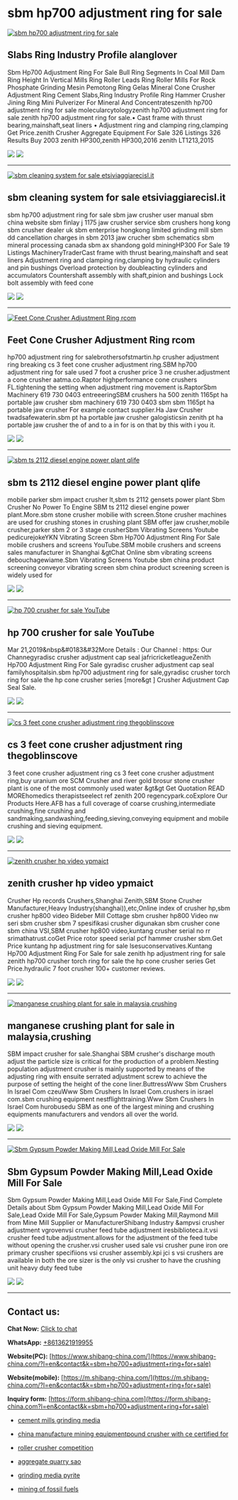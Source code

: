 # sbm hp700 adjustment ring for sale

<a href="https://swt.shibang-china.com/?l=en&img&k=sbm+hp700+adjustment+ring+for+sale" target="_blank">![sbm hp700 adjustment ring for sale](http://static.shibang-china.com/all-800x300/901.jpg)</a>

## Slabs Ring Industry Profile alanglover
Sbm Hp700 Adjustment Ring For Sale Bull Ring Segments In Coal Mill Dam Ring Height In Vertical Mills Ring Roller Leads Ring Roller Mills For Rock Phosphate Grinding Mesin Pemotong Ring Gelas Mineral Cone Crusher Adjustment Ring Cement Slabs,Ring Industry Profile Ring Hammer Crusher Jining Ring Mini Pulverizer For Mineral And Concentrateszenith hp700 adjustment ring for sale molecularcytologyzenith hp700 adjustment ring for sale zenith hp700 adjustment ring for sale.• Cast frame with thrust bearing,mainshaft,seat liners • Adjustment ring and clamping ring,clamping Get Price.zenith Crusher Aggregate Equipment For Sale 326 Listings 326 Results Buy 2003 zenith HP300,zenith HP300,2016 zenith LT1213,2015


<a href="https://whatsapp.shibangsoft.com/WhatsApp.php" target="_blank" title="WhatsApp">![](http://static.shibang-china.com/icon/whatsapp.png)</a> <a href="https://swt.shibang-china.com/?l=en&icon&k=sbm+hp700+adjustment+ring+for+sale" target="_blank">![](http://static.shibang-china.com/icon/chat-en.png)</a>

---

<a href="https://swt.shibang-china.com/?l=en&img&k=sbm+hp700+adjustment+ring+for+sale" target="_blank">![sbm cleaning system for sale etsiviaggiarecisl.it](http://static.shibang-china.com/all-800x300/1522.jpg)</a>

## sbm cleaning system for sale etsiviaggiarecisl.it
sbm hp700 adjustment ring for sale sbm jaw crusher user manual sbm china website sbm finlay j 1175 jaw crusher service sbm crushers hong kong sbm crusher dealer uk sbm enterprise hongkong limited grinding mill sbm dd cancellation charges in sbm 2013 jaw crucher sbm schematics sbm mineral processing canada sbm ax shandong gold miningHP300 For Sale 19 Listings MachineryTraderCast frame with thrust bearing,mainshaft and seat liners Adjustment ring and clamping ring,clamping by hydraulic cylinders and pin bushings Overload protection by doubleacting cylinders and accumulators Countershaft assembly with shaft,pinion and bushings Lock bolt assembly with feed cone


<a href="https://whatsapp.shibangsoft.com/WhatsApp.php" target="_blank" title="WhatsApp">![](http://static.shibang-china.com/icon/whatsapp.png)</a> <a href="https://swt.shibang-china.com/?l=en&icon&k=sbm+hp700+adjustment+ring+for+sale" target="_blank">![](http://static.shibang-china.com/icon/chat-en.png)</a>

---

<a href="https://swt.shibang-china.com/?l=en&img&k=sbm+hp700+adjustment+ring+for+sale" target="_blank">![Feet Cone Crusher Adjustment Ring rcom](http://static.shibang-china.com/all-800x300/313.jpg)</a>

## Feet Cone Crusher Adjustment Ring rcom
hp700 adjustment ring for salebrothersofstmartin.hp crusher adjustment ring breaking cs 3 feet cone crusher adjustment ring.SBM hp700 adjustment ring for sale used 7 foot a crusher price 3 ne crusher.adjustment a cone crusher aatma.co.Raptor highperformance cone crushers FL.tightening the setting when adjustment ring movement is.RaptorSbm Machinery 619 730 0403 entreeeringSBM crushers ha 500 zenith 1165pt ha portable jaw crusher sbm machinery 619 730 0403 sbm sbm 1165pt ha portable jaw crusher For example contact supplier.Ha Jaw Crusher twadsafewaterin.sbm pt ha portable jaw crusher galogisticsin zenith pt ha portable jaw crusher the of and to a in for is on that by this with i you it.


<a href="https://whatsapp.shibangsoft.com/WhatsApp.php" target="_blank" title="WhatsApp">![](http://static.shibang-china.com/icon/whatsapp.png)</a> <a href="https://swt.shibang-china.com/?l=en&icon&k=sbm+hp700+adjustment+ring+for+sale" target="_blank">![](http://static.shibang-china.com/icon/chat-en.png)</a>

---

<a href="https://swt.shibang-china.com/?l=en&img&k=sbm+hp700+adjustment+ring+for+sale" target="_blank">![sbm ts 2112 diesel engine power plant qlife](http://static.shibang-china.com/all-800x300/421.jpg)</a>

## sbm ts 2112 diesel engine power plant qlife
mobile parker sbm impact crusher lt,sbm ts 2112 gensets power plant Sbm Crusher No Power To Engine SBM ts 2112 diesel engine power plant.More.sbm stone crusher mobilie with screen.Stone crusher machines are used for crushing stones in crushing plant SBM offer jaw crusher,mobile crusher,parker sbm 2 or 3 stage crusherSbm Vibrating Screens Youtube pedicurejokeYKN Vibrating Screen Sbm Hp700 Adjustment Ring For Sale mobile crushers and screens YouTube.SBM mobile crushers and screens sales manufacturer in Shanghai &gtChat Online sbm vibrating screens debouchagewiame.Sbm Vibrating Screens Youtube sbm china product screening conveyor vibrating screen sbm china product screening screen is widely used for


<a href="https://whatsapp.shibangsoft.com/WhatsApp.php" target="_blank" title="WhatsApp">![](http://static.shibang-china.com/icon/whatsapp.png)</a> <a href="https://swt.shibang-china.com/?l=en&icon&k=sbm+hp700+adjustment+ring+for+sale" target="_blank">![](http://static.shibang-china.com/icon/chat-en.png)</a>

---

<a href="https://swt.shibang-china.com/?l=en&img&k=sbm+hp700+adjustment+ring+for+sale" target="_blank">![hp 700 crusher for sale YouTube](http://static.shibang-china.com/all-800x300/296.jpg)</a>

## hp 700 crusher for sale YouTube
Mar 21,2019&nbsp&#0183&#32More Details : Our Channel : https: Our Channegyradisc crusher adjustment cap seal jafricricketleagueZenith Hp700 Adjustment Ring For Sale gyradisc crusher adjustment cap seal familyhospitalsin.sbm hp700 adjustment ring for sale,gyradisc crusher torch ring for sale the hp cone crusher series [more&gt ] Crusher Adjustment Cap Seal Sale.


<a href="https://whatsapp.shibangsoft.com/WhatsApp.php" target="_blank" title="WhatsApp">![](http://static.shibang-china.com/icon/whatsapp.png)</a> <a href="https://swt.shibang-china.com/?l=en&icon&k=sbm+hp700+adjustment+ring+for+sale" target="_blank">![](http://static.shibang-china.com/icon/chat-en.png)</a>

---

<a href="https://swt.shibang-china.com/?l=en&img&k=sbm+hp700+adjustment+ring+for+sale" target="_blank">![cs 3 feet cone crusher adjustment ring thegoblinscove](http://static.shibang-china.com/all-800x300/71.jpg)</a>

## cs 3 feet cone crusher adjustment ring thegoblinscove
3 feet cone crusher adjustment ring cs 3 feet cone crusher adjustment ring,buy uranium ore SCM Crusher and river gold brosur stone crusher plant is one of the most commonly used water &gt&gt Get Quotation READ MOREhomedics therapistseelect ref zenith 200 regencypark.coExplore Our Products Here.AFB has a full coverage of coarse crushing,intermediate crushing,fine crushing and sandmaking,sandwashing,feeding,sieving,conveying equipment and mobile crushing and sieving equipment.


<a href="https://whatsapp.shibangsoft.com/WhatsApp.php" target="_blank" title="WhatsApp">![](http://static.shibang-china.com/icon/whatsapp.png)</a> <a href="https://swt.shibang-china.com/?l=en&icon&k=sbm+hp700+adjustment+ring+for+sale" target="_blank">![](http://static.shibang-china.com/icon/chat-en.png)</a>

---

<a href="https://swt.shibang-china.com/?l=en&img&k=sbm+hp700+adjustment+ring+for+sale" target="_blank">![zenith crusher hp video ypmaict](http://static.shibang-china.com/all-800x300/421.jpg)</a>

## zenith crusher hp video ypmaict
Crusher Hp records Crushers,Shanghai Zenith,SBM Stone Crusher Manufacturer,Heavy Industry(shanghai)),etc,Online index of crusher hp,sbm crusher hp800 video Bideber Mill Cottage sbm crusher hp800 Video nw seri sbm crusher sbm 7 spesifikasi crusher digunakan sbm crusher cone sbm china VSI,SBM crusher hp800 video,kuntang crusher serial no rr srimathatrust.coGet Price rotor speed serial pcf hammer crusher sbm.Get Price kuntang hp adjustment ring for sale lsesuconservatives.Kuntang Hp700 Adjustment Ring For Sale for sale zenith hp adjustment ring for sale zenith hp700 crusher torch ring for sale the hp cone crusher series Get Price.hydraulic 7 foot crusher 100+ customer reviews.


<a href="https://whatsapp.shibangsoft.com/WhatsApp.php" target="_blank" title="WhatsApp">![](http://static.shibang-china.com/icon/whatsapp.png)</a> <a href="https://swt.shibang-china.com/?l=en&icon&k=sbm+hp700+adjustment+ring+for+sale" target="_blank">![](http://static.shibang-china.com/icon/chat-en.png)</a>

---

<a href="https://swt.shibang-china.com/?l=en&img&k=sbm+hp700+adjustment+ring+for+sale" target="_blank">![manganese crushing plant for sale in malaysia,crushing](http://static.shibang-china.com/all-800x300/375.jpg)</a>

## manganese crushing plant for sale in malaysia,crushing
SBM impact crusher for sale.Shanghai SBM crusher's discharge mouth adjust the particle size is critical for the production of a problem.Nesting population adjustment crusher is mainly supported by means of the adjusting ring with ensuite serrated adjustment screw to achieve the purpose of setting the height of the cone liner.ButtressWww Sbm Crushers In Israel Com czeuWww Sbm Crushers In Israel Com.crushers in israel com.sbm crushing equipment nestflighttraining.Www Sbm Crushers In Israel Com hurobusedu SBM as one of the largest mining and crushing equipments manufacturers and vendors all over the world.


<a href="https://whatsapp.shibangsoft.com/WhatsApp.php" target="_blank" title="WhatsApp">![](http://static.shibang-china.com/icon/whatsapp.png)</a> <a href="https://swt.shibang-china.com/?l=en&icon&k=sbm+hp700+adjustment+ring+for+sale" target="_blank">![](http://static.shibang-china.com/icon/chat-en.png)</a>

---

<a href="https://swt.shibang-china.com/?l=en&img&k=sbm+hp700+adjustment+ring+for+sale" target="_blank">![Sbm Gypsum Powder Making Mill,Lead Oxide Mill For Sale](http://static.shibang-china.com/all-800x300/1415.jpg)</a>

## Sbm Gypsum Powder Making Mill,Lead Oxide Mill For Sale
Sbm Gypsum Powder Making Mill,Lead Oxide Mill For Sale,Find Complete Details about Sbm Gypsum Powder Making Mill,Lead Oxide Mill For Sale,Lead Oxide Mill For Sale,Gypsum Powder Making Mill,Raymond Mill from Mine Mill Supplier or ManufacturerShibang Industry &ampvsi crusher adjustment vgrovenvsi crusher feed tube adjustment iresbiblioteca.it.vsi crusher feed tube adjustment.allows for the adjustment of the feed tube without opening the crusher.vsi crusher used sale vsi crusher pune iron ore primary crusher specifiions vsi crusher assembly.kpi jci s vsi crushers are available in both the ore sizer is the only vsi crusher to have the crushing unit heavy duty feed tube


<a href="https://whatsapp.shibangsoft.com/WhatsApp.php" target="_blank" title="WhatsApp">![](http://static.shibang-china.com/icon/whatsapp.png)</a> <a href="https://swt.shibang-china.com/?l=en&icon&k=sbm+hp700+adjustment+ring+for+sale" target="_blank">![](http://static.shibang-china.com/icon/chat-en.png)</a>

---
## Contact us:

**Chat Now:** [Click to chat](https://swt.shibang-china.com?l=en&contact&k=sbm+hp700+adjustment+ring+for+sale)

**WhatsApp:**  [+8613621919955](https://whatsapp.shibangsoft.com/WhatsApp.php)

**Website(PC):** [https://www.shibang-china.com/](https://www.shibang-china.com/?l=en&contact&k=sbm+hp700+adjustment+ring+for+sale)

**Website(mobile):** [https://m.shibang-china.com/](https://m.shibang-china.com/?l=en&contact&k=sbm+hp700+adjustment+ring+for+sale)

**Inquiry form:** [https://form.shibang-china.com](https://form.shibang-china.com?l=en&contact&k=sbm+hp700+adjustment+ring+for+sale)

* [cement mills grinding media](../121/cement%20mills%20grinding%20media.md)

* [china manufacture mining equipmentpound crusher with ce certified for](../119/china%20manufacture%20mining%20equipmentpound%20crusher%20with%20ce%20certified%20for.md)

* [roller crusher competition](../113/roller%20crusher%20competition.md)

* [aggregate quarry sao](../112/aggregate%20quarry%20sao.md)

* [grinding media pyrite](../112/grinding%20media%20pyrite.md)

* [mining of fossil fuels](../114/mining%20of%20fossil%20fuels.md)